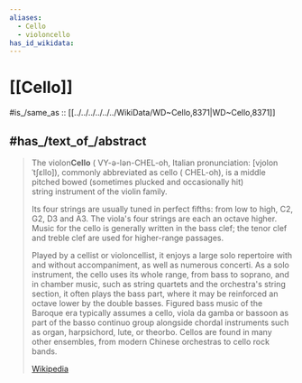 ```yaml
---
aliases:
  - Cello
  - violoncello
has_id_wikidata:
---
```


# [[Cello]] 

#is_/same_as :: [[../../../../../../WikiData/WD~Cello,8371|WD~Cello,8371]] 

## #has_/text_of_/abstract 

> The violon**Cello** (  VY-ə-lən-CHEL-oh, Italian pronunciation: [vjolonˈtʃɛllo]), 
> commonly abbreviated as cello ( CHEL-oh), 
> is a middle pitched bowed (sometimes plucked and occasionally hit)  
> string instrument of the violin family. 
> 
> Its four strings are usually tuned in perfect fifths: from low to high, C2, G2, D3 and A3. 
> The viola's four strings are each an octave higher. 
> Music for the cello is generally written in the bass clef; 
> the tenor clef and treble clef are used for higher-range passages.
>
> Played by a cellist or violoncellist, it enjoys a large solo repertoire with and without accompaniment, as well as numerous concerti. As a solo instrument, the cello uses its whole range, from bass to soprano, and in chamber music, such as string quartets and the orchestra's string section, it often plays the bass part, where it may be reinforced an octave lower by the double basses. Figured bass music of the Baroque era typically assumes a cello, viola da gamba or bassoon as part of the basso continuo group alongside chordal instruments such as organ, harpsichord, lute, or theorbo. Cellos are found in many other ensembles, from modern Chinese orchestras to cello rock bands.
>
> [Wikipedia](https://en.wikipedia.org/wiki/Cello) 

